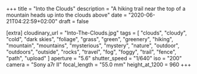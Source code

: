 +++
title = "Into the Clouds"
description = "A hiking trail near the top of a mountain heads up into the clouds above"
date = "2020-06-21T04:22:59+02:00"
draft = false

[extra]
cloudinary_url = "Into-The-Clouds.jpg"
tags = [
  "clouds",
  "cloudy",
  "cold",
  "dark skies",
  "foliage",
  "grass",
  "green",
  "greenery",
  "hiking",
  "mountain",
  "mountains",
  "mysterious",
  "mystery",
  "nature",
  "outdoor",
  "outdoors",
  "outside",
  "rocks",
  "travel",
  "fog",
  "foggy",
  "trail",
  "fence",
  "path",
  "upload"
]
aperture = "5.6"
shutter_speed = "1/640"
iso = "200"
camera = "Sony a7r II"
focal_length = "55.0 mm"
height_at_1200 = 960
+++
